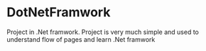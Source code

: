 # DotNetFramwork
Project in .Net framwork. 
Project is very much simple and used to understand flow of pages and learn .Net framwork
